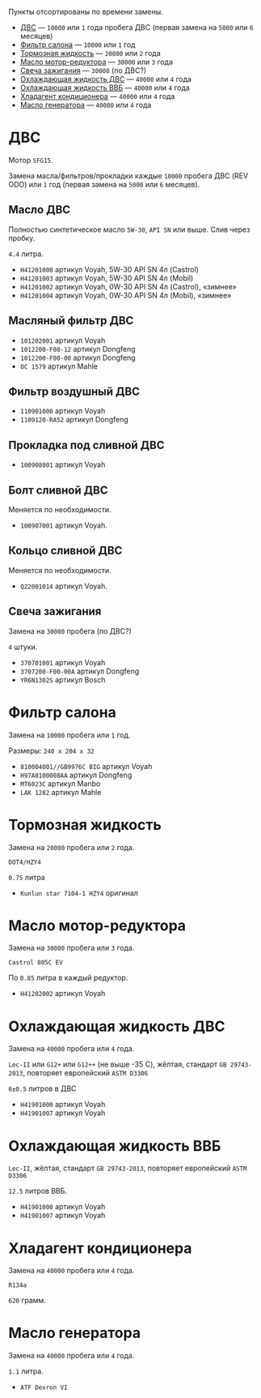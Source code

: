 Пункты отсортированы по времени замены.

* [ДВС](#двс) — `10000` или `1` года пробега ДВС (первая замена на `5000` или `6` месяцев)
* [Фильтр салона](#фильтр-салона) — `10000` или `1` год
* [Тормозная жидкость](#тормозная-жидкость) — `20000` или `2` года
* [Масло мотор-редуктора](#масло-мотор-редуктора) — `30000` или `3` года
* [Свеча зажигания](#свеча-зажигания) — `30000` (по ДВС?)
* [Охлаждающая жидкость ДВС](#охлаждающая-жидкость-двс) — `40000` или `4` года
* [Охлаждающая жидкость ВВБ](#охлаждающая-жидкость-ввб) — `40000` или `4` года
* [Хладагент кондиционера](#хладагент-кондиционера) — `40000` или `4` года
* [Масло генератора](#масло-генератора) — `40000` или `4` года

# ДВС
Мотор `SFG15`.

Замена масла/фильтров/прокладки каждые `10000` пробега ДВС (REV ODO) или `1` год (первая замена на `5000` или `6` месяцев).

## Масло ДВС
Полностью синтетическое масло `5W-30`, `API SN` или выше. Слив через пробку.

`4.4` литра.

* `H41201000` артикул Voyah, 5W-30 API SN 4л (Castrol)
* `H41201003` артикул Voyah, 5W-30 API SN 4л (Mobil)
* `H41201002` артикул Voyah, 0W-30 API SN 4л (Castrol), «зимнее»
* `H41201004` артикул Voyah, 0W-30 API SN 4л (Mobil), «зимнее»

## Масляный фильтр ДВС
* `101202001` артикул Voyah
* `1012200-F08-12` артикул Dongfeng
* `1012200-F00-00` артикул Dongfeng
* `OC 1579` артикул Mahle

## Фильтр воздушный ДВС
* `110901000` артикул Voyah
* `1109120-RA52` артикул Dongfeng

## Прокладка под сливной ДВС
* `100908001` артикул Voyah

## Болт сливной ДВС
Меняется по необходимости.

* `100907001` артикул Voyah.

## Кольцо сливной ДВС
Меняется по необходимости.

* `Q22001014` артикул Voyah.

## Свеча зажигания
Замена на `30000` пробега (по ДВС?)

`4` штуки.

* `370701001` артикул Voyah
* `3707200-F00-00A` артикул Dongfeng
* `YR6N1302S` артикул Bosch

# Фильтр салона
Замена на `10000` пробега или `1` год.

Размеры: `240 x 204 x 32`

* `810004001//GB9976C BIG` артикул Voyah
* `H97A8100008AA` артикул Dongfeng
* `MT6023C` артикул Manbo
* `LAK 1282` артикул Mahle

# Тормозная жидкость
Замена на `20000` пробега или `2` года.

`DOT4/HZY4`

`0.75` литра

* `Kunlun star 7104-1 HZY4` оригинал

# Масло мотор-редуктора
Замена на `30000` пробега или `3` года.

`Castrol 805C EV`

По `0.85` литра в каждый редуктор.

* `H41202002` артикул Voyah

# Охлаждающая жидкость ДВС
Замена на `40000` пробега или `4` года.

`Lec-II` или `G12+` или `G12++` (не выше -35 С), жёлтая, стандарт `GB 29743-2013`, повторяет европейский `ASTM D3306`

`6±0.5` литров в ДВС

* `H41901000` артикул Voyah
* `H41901007` артикул Voyah

# Охлаждающая жидкость ВВБ

`Lec-II`, жёлтая, стандарт `GB 29743-2013`, повторяет европейский `ASTM D3306`

`12.5` литров ВВБ.

* `H41901000` артикул Voyah
* `H41901007` артикул Voyah

# Хладагент кондиционера
Замена на `40000` пробега или `4` года.

`R134a`

`620` грамм.

# Масло генератора
Замена на `40000` пробега или `4` года.

`1.1` литра.

* `ATF Dexron VI`
